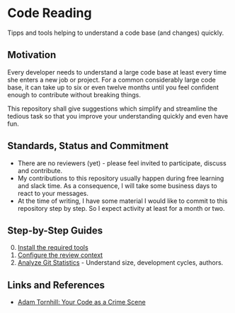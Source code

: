 # Code Reading

Tipps and tools helping to understand a code base (and changes) quickly.

## Motivation

Every developer needs to understand a large code base at least every time she enters a new job or project. For a common
considerably large code base, it can take up to six or even twelve months until you feel confident enough to contribute
without breaking things.

This repository shall give suggestions which simplify and streamline the tedious task so that you improve your
understanding quickly and even have fun.

## Standards, Status and Commitment

- There are no reviewers (yet) - please feel invited to participate, discuss and contribute.
- My contributions to this repository usually happen during free learning and slack time. As a consequence, I will take some business days to react to your messages.
- At the time of writing, I have some material I would like to commit to this repository step by step. So I expect activity at least for a month or two.

## Step-by-Step Guides

0. [Install the required tools](prerequisites.md)
1. [Configure the review context](configure-review-context.md)
2. [Analyze Git Statistics](analyze-git-stats.md) - Understand size, development cycles, authors.

## Links and References

- [Adam Tornhill: Your Code as a Crime Scene](https://pragprog.com/titles/atcrime/your-code-as-a-crime-scene/)
